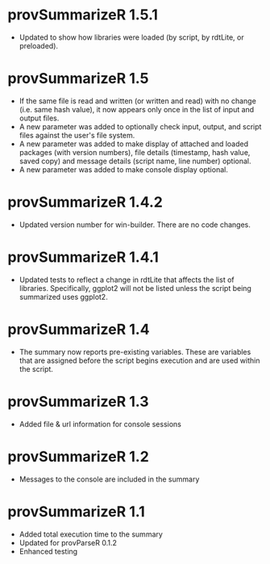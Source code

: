 # provSummarizeR 1.5.1

* Updated to show how libraries were loaded (by script, by rdtLite, or preloaded).

# provSummarizeR 1.5

* If the same file is read and written (or written and read) with no change
  (i.e. same hash value), it now appears only once in the list of input and 
  output files.
* A new parameter was added to optionally check input, output, and script files 
  against the user's file system.
* A new parameter was added to make display of attached and loaded packages (with
  version numbers), file details (timestamp, hash value, saved copy) and message 
  details (script name, line number) optional.
* A new parameter was added to make console display optional.

# provSummarizeR 1.4.2

* Updated version number for win-builder.  There are no code changes.

# provSummarizeR 1.4.1

* Updated tests to reflect a change in rdtLite that affects the list of libraries.
  Specifically, ggplot2 will not be listed unless the script being summarized
  uses ggplot2.

# provSummarizeR 1.4

* The summary now reports pre-existing variables.  These are variables that
  are assigned before the script begins execution and are used within the script.
  
# provSummarizeR 1.3

* Added file & url information for console sessions

# provSummarizeR 1.2

* Messages to the console are included in the summary

# provSummarizeR 1.1

* Added total execution time to the summary
* Updated for provParseR 0.1.2
* Enhanced testing

